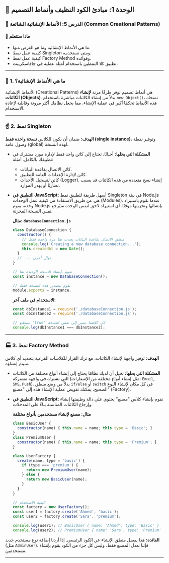 ## 📐 الوحدة 1: مبادئ الكود النظيف وأنماط التصميم

### 📘 الدرس 5: الأنماط الإنشائية الشائعة (Common Creational Patterns)

#### 🧠 **ماذا ستتعلم**
* ما هي الأنماط الإنشائية وما هو الغرض منها.
* كيفية عمل نمط Singleton ومتى نستخدمه.
* كيفية عمل نمط Factory Method وفوائده.
* تطبيق كلا النمطين باستخدام أمثلة عملية في جافاسكريبت.

---
### 🤔 1. ما هي الأنماط الإنشائية؟
الأنماط الإنشائية (Creational Patterns) هي أنماط تصميم توفر طرقًا مرنة **لإنشاء الكائنات (Objects)**. بدلاً من إنشاء الكائنات مباشرة باستخدام `new Object()`، تمنحك هذه الأنماط تحكمًا أكبر في عملية الإنشاء، مما يجعل نظامك أكثر مرونة وقابلية لإعادة الاستخدام.

---
### ☝️ 2. نمط Singleton
**الهدف:** ضمان أن يكون للكلاس **نسخة واحدة فقط (single instance)**، وتوفير نقطة وصول عامة (global) لهذه النسخة.

* **المشكلة التي يحلها:** أحيانًا، تحتاج إلى كائن واحد فقط لإدارة مورد مشترك في تطبيقك بالكامل. أمثلة:
    * كائن الاتصال بقاعدة البيانات.
    * كائن لإدارة الإعدادات العامة للتطبيق.
    * كائن لتسجيل الأحداث (Logger).
    إنشاء نسخ متعددة من هذه الكائنات قد يسبب تضاربًا أو يهدر الموارد.

* **التطبيق في JavaScript:**
    أسهل طريقة لتطبيق نمط Singleton في بيئة Node.js هي عن طريق الاستفادة من كيفية عمل الوحدات (Modules). عندما تقوم باستيراد وحدة، يقوم Node.js بإنشائها وتخزينها مؤقتًا. أي استيراد لاحق لنفس الوحدة سيُرجع نفس النسخة المخزنة.

    **مثال: `databaseConnection.js`**
    ```javascript
    class DatabaseConnection {
      constructor() {
        // منطق الاتصال بقاعدة البيانات يحدث هنا مرة واحدة فقط
        console.log('Creating a new database connection...');
        this.createdAt = new Date();
      }
      // ... دوال أخرى
    }

    // نقوم بإنشاء النسخة الوحيدة هنا
    const instance = new DatabaseConnection();

    // نقوم بتصدير هذه النسخة فقط
    module.exports = instance;
    ```
    **الاستخدام في ملف آخر:**
    ```javascript
    const dbInstance1 = require('./databaseConnection.js');
    const dbInstance2 = require('./databaseConnection.js');

    // سيطبع 'true' لأن كلاهما يشير إلى نفس النسخة
    console.log(dbInstance1 === dbInstance2); 
    ```

---
### 🏭 3. نمط Factory Method
**الهدف:** توفير واجهة لإنشاء الكائنات، مع ترك القرار للكلاسات الفرعية بتحديد أي كلاس سيتم إنشاؤه.

* **المشكلة التي يحلها:** تخيل أن لديك نظامًا يحتاج إلى إنشاء أنواع مختلفة من الكائنات التي تشترك في واجهة مشتركة (مثل إنشاء أنواع مختلفة من الإشعارات: `Email`, `SMS`, `Push`). بدلاً من وضع منطق `if/else` أو `switch` في كل مكان لإنشاء النوع الصحيح، يمكنك تفويض عملية الإنشاء هذه إلى "مصنع" (Factory).

* **التطبيق في JavaScript:**
    نقوم بإنشاء كلاس "مصنع" يحتوي على دالة وظيفتها إنشاء وإرجاع الكائنات المناسبة بناءً على المدخلات.

    **مثال: مصنع لإنشاء مستخدمين بأنواع مختلفة**
    ```javascript
    class BasicUser {
      constructor(name) { this.name = name; this.type = 'Basic'; }
    }
    class PremiumUser {
      constructor(name) { this.name = name; this.type = 'Premium'; }
    }

    class UserFactory {
      create(name, type = 'basic') {
        if (type === 'premium') {
          return new PremiumUser(name);
        } else {
          return new BasicUser(name);
        }
      }
    }
    
    // كيفية الاستخدام
    const factory = new UserFactory();
    const user1 = factory.create('Ahmed', 'basic');
    const user2 = factory.create('Sara', 'premium');

    console.log(user1); // BasicUser { name: 'Ahmed', type: 'Basic' }
    console.log(user2); // PremiumUser { name: 'Sara', type: 'Premium' }
    ```
**الفائدة:** هذا يفصل منطق الإنشاء عن الكود الرئيسي. إذا أردنا إضافة نوع مستخدم جديد (مثل `AdminUser`)، فإننا نعدل المصنع فقط، وليس كل جزء من الكود يقوم بإنشاء مستخدمين.

---

